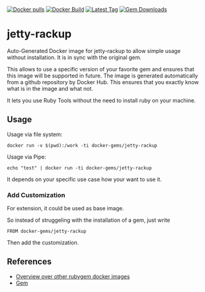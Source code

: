 [![Docker pulls](https://img.shields.io/docker/pulls/rubygem/jetty-rackup.svg)](https://hub.docker.com/r/rubygem/jetty-rackup/)
[![Docker Build](https://img.shields.io/docker/automated/rubygem/jetty-rackup.svg)](https://hub.docker.com/r/rubygem/jetty-rackup/)
[![Latest Tag](https://img.shields.io/github/tag/docker-rubygem/jetty-rackup.svg)](https://hub.docker.com/r/rubygem/jetty-rackup/)
[![Gem Downloads](https://img.shields.io/gem/dt/jetty-rackup.svg)](https://rubygems.org/gems/jetty-rackup/)
# jetty-rackup

Auto-Generated Docker image for jetty-rackup to allow simple usage without installation.
It is in sync with the original gem.

This allows to use a specific version of your favorite gem and ensures that this image will be supported in future.
The image is generated automatically from a github repository by Docker Hub.
This ensures that you exactly know what is in the image and what not.

It lets you use Ruby Tools without the need to install ruby on your machine.

## Usage

Usage via file system:

`docker run -v $(pwd):/work -ti docker-gems/jetty-rackup`

Usage via Pipe:

`echo "test" | docker run -ti docker-gems/jetty-rackup`

It depends on your specific use case how your want to use it.

### Add Customization

For extension, it could be used as base image.

So instead of struggeling with the installation of a gem, just write

`FROM docker-gems/jetty-rackup`

Then add the customization.

## References

 - [Overview over other rubygem docker images](https://github.com/thinkbot/docker-rubygem)
 - [Gem](https://rubygems.org/gems/jetty-rackup/)
